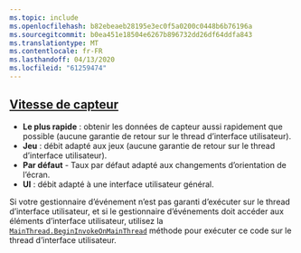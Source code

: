 ```yaml
---
ms.topic: include
ms.openlocfilehash: b82ebeaeb28195e3ec0f5a0200c0448b6b76196a
ms.sourcegitcommit: b0ea451e18504e6267b896732dd26df64ddfa843
ms.translationtype: MT
ms.contentlocale: fr-FR
ms.lasthandoff: 04/13/2020
ms.locfileid: "61259474"
---
```

## <a name="sensor-speed"></a>[Vitesse de capteur](xref:Xamarin.Essentials.SensorSpeed)

- **Le plus rapide** : obtenir les données de capteur aussi rapidement que possible (aucune garantie de retour sur le thread d’interface utilisateur).
- **Jeu** : débit adapté aux jeux (aucune garantie de retour sur le thread d’interface utilisateur).
- **Par défaut** - Taux par défaut adapté aux changements d’orientation de l’écran.
- **UI** : débit adapté à une interface utilisateur général.

Si votre gestionnaire d’événement n’est pas garanti d’exécuter sur le thread d’interface utilisateur, et si le gestionnaire d’événements doit accéder aux éléments d’interface utilisateur, utilisez la [`MainThread.BeginInvokeOnMainThread`](~/essentials/main-thread.md) méthode pour exécuter ce code sur le thread d’interface utilisateur.
